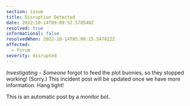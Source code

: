 ```yaml
---
section: issue
title: Disruption Detected
date: 2022-10-14T09:09:52.570540Z
resolved: true
informational: false
resolvedWhen: 2022-10-14T05:00:15.547622Z
affected:
  - Forum
severity: disrupted
---
```

*Investigating* - _Someone_ forgot to feed the plot bunnies, so they stopped working! (Sorry.) This incident post will be updated once we have more information. Hang tight!

This is an automatic post by a monitor bot.
        